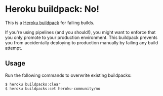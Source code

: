 # Heroku buildpack: No!

This is a [Heroku buildpack][buildpack] for failing builds.

If you're using pipelines (and you should!), you might want to enforce that
you only promote to your production environment. This buildpack prevents you
from accidentally deploying to production manually by failing any build
attempt.

[buildpack]: https://devcenter.heroku.com/articles/buildpacks
    "Heroku Dev Center article on buildpacks"


## Usage

Run the following commands to overwrite existing buildpacks:

    $ heroku buildpacks:clear
    $ heroku buildpacks:set heroku-community/no
